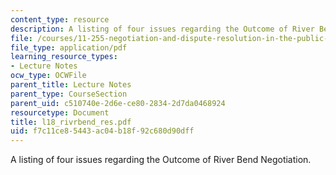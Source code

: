 ```yaml
---
content_type: resource
description: A listing of four issues regarding the Outcome of River Bend Negotiation.
file: /courses/11-255-negotiation-and-dispute-resolution-in-the-public-sector-spring-2005/f7c11ce85443ac04b18f92c680d90dff_l18_rivrbend_res.pdf
file_type: application/pdf
learning_resource_types:
- Lecture Notes
ocw_type: OCWFile
parent_title: Lecture Notes
parent_type: CourseSection
parent_uid: c510740e-2d6e-ce80-2834-2d7da0468924
resourcetype: Document
title: l18_rivrbend_res.pdf
uid: f7c11ce8-5443-ac04-b18f-92c680d90dff
---
```

A listing of four issues regarding the Outcome of River Bend Negotiation.

